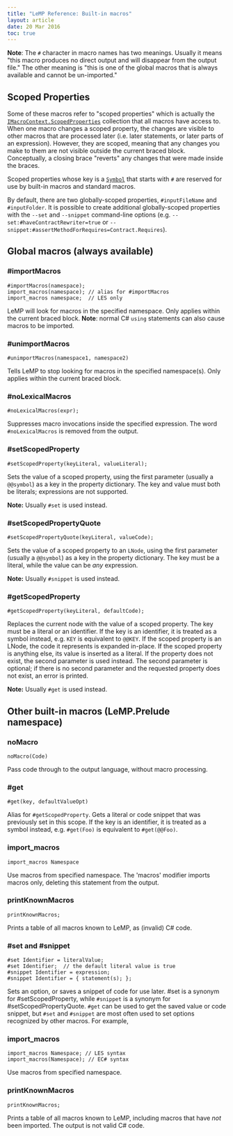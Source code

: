 ```yaml
---
title: "LeMP Reference: Built-in macros"
layout: article
date: 20 Mar 2016
toc: true
---
```


**Note**: The `#` character in macro names has two meanings. Usually it means "this macro produces no direct output and will disappear from the output file." The other meaning is "this is one of the global macros that is always available and cannot be un-imported."

Scoped Properties
-----------------

Some of these macros refer to "scoped properties" which is actually the [`IMacroContext.ScopedProperties`]() collection that all macros have access to. When one macro changes a scoped property, the changes are visible to other macros that are processed later (i.e. later statements, or later parts of an expression). However, they are scoped, meaning that any changes you make to them are not visible outside the current braced block. Conceptually, a closing brace "reverts" any changes that were made inside the braces.

Scoped properties whose key is a [`Symbol`](http://localhost:4000/doc/code/classLoyc_1_1Symbol.html) that starts with `#` are reserved for use by built-in macros and standard macros.

By default, there are two globally-scoped properties, `#inputFileName` and `#inputFolder`. It is possible to create additional globally-scoped properties with the `--set` and `--snippet` command-line options (e.g. `--set:#haveContractRewriter=true` or `--snippet:#assertMethodForRequires=Contract.Requires`).

Global macros (always available)
--------------------------------

### \#importMacros ###

	#importMacros(namespace);
	import_macros(namespace); // alias for #importMacros
	import_macros namespace;  // LES only
	
LeMP will look for macros in the specified namespace. Only applies within the current braced block. **Note**: normal C# `using` statements can also cause macros to be imported.

### \#unimportMacros ###

	#unimportMacros(namespace1, namespace2)

Tells LeMP to stop looking for macros in the specified namespace(s). Only applies within the current braced block.

### \#noLexicalMacros ###

	#noLexicalMacros(expr);

Suppresses macro invocations inside the specified expression. The word `#noLexicalMacros` is removed from the output. 

### \#setScopedProperty ###

	#setScopedProperty(keyLiteral, valueLiteral);

Sets the value of a scoped property, using the first parameter (usually a `@@symbol`) as a key in the property dictionary. The key and value must both be literals; expressions are not supported.

**Note:** Usually `#set` is used instead.

### \#setScopedPropertyQuote ###

	#setScopedPropertyQuote(keyLiteral, valueCode);
	
Sets the value of a scoped property to an `LNode`, using the first parameter (usually a `@@symbol`) as a key in the property dictionary. The key must be a literal, while the value can be _any_ expression.

**Note:** Usually `#snippet` is used instead.

### \#getScopedProperty ###

	#getScopedProperty(keyLiteral, defaultCode);

Replaces the current node with the value of a scoped property. The key must be a literal or an identifier. If the key is an identifier, it is treated as a symbol instead, e.g. `KEY` is equivalent to `@@KEY`. If the scoped property is an LNode, the code it represents is expanded in-place. If the scoped property is anything else, its value is inserted as a literal. If the property does not exist, the second parameter is used instead. The second parameter is optional; if there is no second parameter and the requested property does not exist, an error is printed.

**Note:** Usually `#get` is used instead.

Other built-in macros (LeMP.Prelude namespace)
----------------------------------------------

### noMacro ###

	noMacro(Code)

Pass code through to the output language, without macro processing.

### #get ###

	#get(key, defaultValueOpt)

Alias for `#getScopedProperty`. Gets a literal or code snippet that was previously set in this scope. If the key is an identifier, it is treated as a symbol instead, e.g. `#get(Foo)` is equivalent to `#get(@@Foo)`.

### import_macros ###

	import_macros Namespace

Use macros from specified namespace. The 'macros' modifier imports macros only, deleting this statement from the output.

### printKnownMacros ###

	printKnownMacros;

Prints a table of all macros known to LeMP, as (invalid) C# code.

### \#set and #snippet ###

	#set Identifier = literalValue; 
	#set Identifier;  // the default literal value is true
	#snippet Identifier = expression;
	#snippet Identifier = { statement(s); }; 

Sets an option, or saves a snippet of code for use later. #set is a synonym for #setScopedProperty, while `#snippet` is a synonym for #setScopedPropertyQuote. `#get` can be used to get the saved value or code snippet, but `#set` and `#snippet` are most often used to set options recognized by other macros. For example, 

### import_macros ###

	import_macros Namespace; // LES syntax
	import_macros(Namespace); // EC# syntax

Use macros from specified namespace. 

### printKnownMacros ###

	printKnownMacros;

Prints a table of all macros known to LeMP, including macros that have _not_ been imported. The output is not valid C# code.
